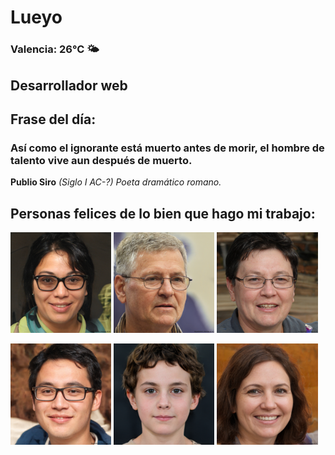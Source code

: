 # Lueyo
### Valencia:  26°C 🌤️
## Desarrollador web
## Frase del día:
<!-- START QUOTE -->
### Así como el ignorante está muerto antes de morir, el hombre de talento vive aun después de muerto.
**Publio Siro** *(Siglo I AC-?) Poeta dramático romano.*
<!-- END QUOTE -->






## Personas felices de lo bien que hago mi trabajo:

<p float="left">
  <img src="src/image_0.png" width="32%" />
  <img src="src/image_1.png" width="32%" /> 
  <img src="src/image_2.png" width="32%" />
</p>
<p float="left">
  <img src="src/image_3.png" width="32%" />
  <img src="src/image_4.png" width="32%" /> 
  <img src="src/image_5.png" width="32%" />
</p>
